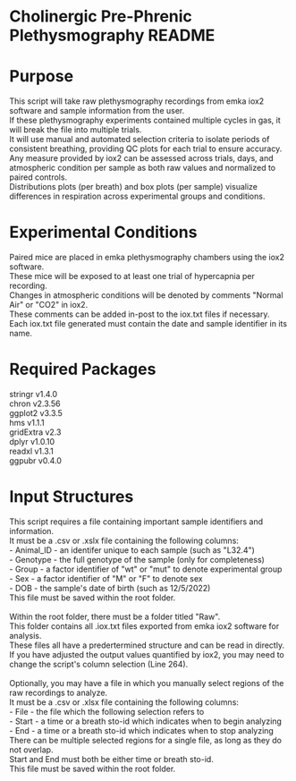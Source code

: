 # Cholinergic Pre-Phrenic Plethysmography README

# Purpose
This script will take raw plethysmography recordings from emka iox2 software and sample information from the user.\
If these plethysmography experiments contained multiple cycles in gas, it will break the file into multiple trials.\
It will use manual and automated selection criteria to isolate periods of consistent breathing, providing QC plots for each trial to ensure accuracy.\
Any measure provided by iox2 can be assessed across trials, days, and atmospheric condition per sample as both raw values and normalized to paired controls.\
Distributions plots (per breath) and box plots (per sample) visualize differences in respiration across experimental groups and conditions.

# Experimental Conditions
Paired mice are placed in emka plethysmography chambers using the iox2 software.\
These mice will be exposed to at least one trial of hypercapnia per recording.\
Changes in atmospheric conditions will be denoted by comments "Normal Air" or "CO2" in iox2.\
These comments can be added in-post to the iox.txt files if necessary.\
Each iox.txt file generated must contain the date and sample identifier in its name.

# Required Packages
stringr		v1.4.0\
chron 		v2.3.56\
ggplot2		v3.3.5\
hms		v1.1.1\
gridExtra	v2.3\
dplyr		v1.0.10\
readxl		v1.3.1\
ggpubr		v0.4.0

# Input Structures
This script requires a file containing important sample identifiers and information.\
It must be a .csv or .xslx file containing the following columns:\
	- Animal_ID - an identifer unique to each sample (such as "L32.4")\
	- Genotype - the full genotype of the sample (only for completeness)\
	- Group - a factor identifier of "wt" or "mut" to denote experimental group\
	- Sex - a factor identifier of "M" or "F" to denote sex\
	- DOB - the sample's date of birth (such as 12/5/2022)\
This file must be saved within the root folder.\
\
Within the root folder, there must be a folder titled "Raw".\
This folder contains all .iox.txt files exported from emka iox2 software for analysis.\
These files all have a predertermined structure and can be read in directly.\
If you have adjusted the output values quantified by iox2, you may need to change the script's column selection (Line 264).\
\
Optionally, you may have a file in which you manually select regions of the raw recordings to analyze.\
It must be a .csv or .xlsx file containing the following columns:\
	- File - the file which the following selection refers to\
	- Start - a time or a breath sto-id which indicates when to begin analyzing\
	- End - a time or a breath sto-id which indicates when to stop analyzing\
There can be multiple selected regions for a single file, as long as they do not overlap.\
Start and End must both be either time or breath sto-id.\
This file must be saved within the root folder.
